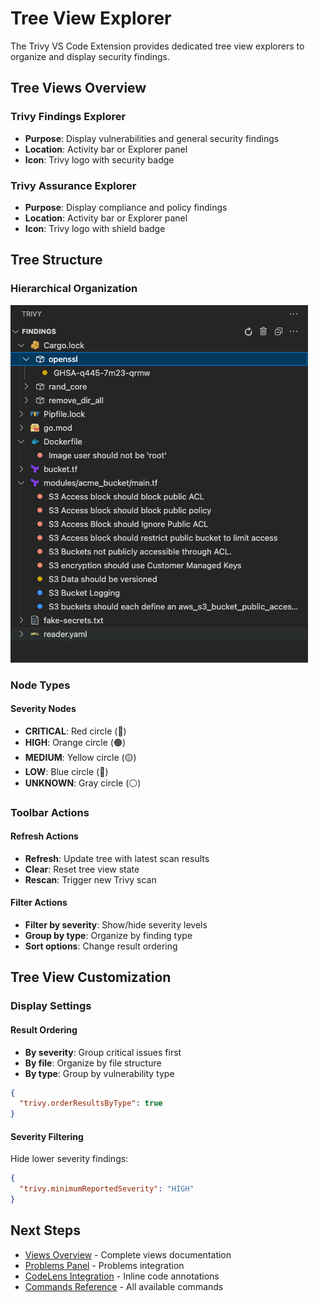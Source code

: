 # Tree View Explorer

The Trivy VS Code Extension provides dedicated tree view explorers to organize and display security findings.

## Tree Views Overview

### Trivy Findings Explorer

- **Purpose**: Display vulnerabilities and general security findings
- **Location**: Activity bar or Explorer panel
- **Icon**: Trivy logo with security badge

### Trivy Assurance Explorer

- **Purpose**: Display compliance and policy findings
- **Location**: Activity bar or Explorer panel
- **Icon**: Trivy logo with shield badge

## Tree Structure

### Hierarchical Organization

![Explorer View](./img/treeview.png)

### Node Types

#### Severity Nodes

- **CRITICAL**: Red circle (🔴)
- **HIGH**: Orange circle (🟠)
- **MEDIUM**: Yellow circle (🟡)
- **LOW**: Blue circle (🔵)
- **UNKNOWN**: Gray circle (⚪)

### Toolbar Actions

#### Refresh Actions

- **Refresh**: Update tree with latest scan results
- **Clear**: Reset tree view state
- **Rescan**: Trigger new Trivy scan

#### Filter Actions

- **Filter by severity**: Show/hide severity levels
- **Group by type**: Organize by finding type
- **Sort options**: Change result ordering

## Tree View Customization

### Display Settings

#### Result Ordering

- **By severity**: Group critical issues first
- **By file**: Organize by file structure
- **By type**: Group by vulnerability type

```json
{
  "trivy.orderResultsByType": true
}
```

#### Severity Filtering

Hide lower severity findings:

```json
{
  "trivy.minimumReportedSeverity": "HIGH"
}
```

## Next Steps

- [Views Overview](./views.md) - Complete views documentation
- [Problems Panel](./problems-view.md) - Problems integration
- [CodeLens Integration](./codelens.md) - Inline code annotations
- [Commands Reference](./commands.md) - All available commands
